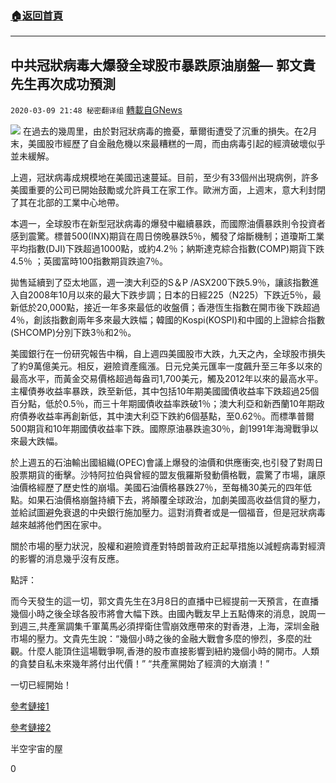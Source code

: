 ###  [:house:返回首頁](https://github.com/ourhimalayas/txt)
---

## 中共冠狀病毒大爆發全球股市暴跌原油崩盤&#8212; 郭文貴先生再次成功預測
`2020-03-09 21:48 秘密翻译组` [轉載自GNews](https://gnews.org/zh-hant/135959/)

![](https://s3-ap-northeast-1.amazonaws.com/news.guo.offload.media/wp-content/uploads/2020/03/09214520/%E5%85%A8%E7%90%83%E8%82%A1%E5%B8%82%E6%9A%B4%E8%B7%8C%E5%8E%9F%E6%B2%B9%E5%B4%A9%E7%9B%98-2.jpg)
在過去的幾周里，由於對冠狀病毒的擔憂，華爾街遭受了沉重的損失。在2月末，美國股市經歷了自金融危機以來最糟糕的一周，而由病毒引起的經濟破壞似乎並未緩解。

上週，冠狀病毒成規模地在美國迅速蔓延。目前，至少有33個州出現病例，許多美國重要的公司已開始鼓勵或允許員工在家工作。歐洲方面，上週末，意大利封閉了其在北部的工業中心地帶。

本週一，全球股市在新型冠狀病毒的爆發中繼續暴跌，而國際油價暴跌則令投資者感到震驚。標普500(INX)期貨在周日傍晚暴跌5％，觸發了熔斷機制；道瓊斯工業平均指數(DJI)下跌超過1000點，或約4.2％；納斯達克綜合指數(COMP)期貨下跌4.5％ ；英國富時100指數期貨跌逾7％。

拋售延續到了亞太地區，週一澳大利亞的S＆P /ASX200下跌5.9％，讓該指數進入自2008年10月以來的最大下跌步調；日本的日經225（N225）下跌近5％，最新低於20,000點，接近一年多來最低的收盤價；香港恆生指數在開市後下跌超過4％，創該指數創兩年多來最大跌幅；韓國的Kospi(KOSPI)和中國的上證綜合指數(SHCOMP)分別下跌3％和2％。

美國銀行在一份研究報告中稱，自上週四美國股市大跌，九天之內，全球股市損失了約9萬億美元。相反，避險資產瘋漲。日元兌美元匯率一度飆升至三年多以來的最高水平，而黃金交易價格超過每盎司1,700美元，觸及2012年以來的最高水平。主權債券收益率暴跌，跌至新低，其中包括10年期美國國債收益率下跌超過25個百分點，低於0.5％，而三十年期國債收益率跌破1％；澳大利亞和新西蘭10年期政府債券收益率再創新低，其中澳大利亞下跌約6個基點，至0.62％。而標準普爾500期貨和10年期國債收益率下跌。國際原油暴跌逾30％，創1991年海灣戰爭以來最大跌幅。

於上週五的石油輸出國組織(OPEC)會議上爆發的油價和供應衝突,也引發了對周日股票期貨的衝擊。沙特阿拉伯與曾經的盟友俄羅斯發動價格戰，震驚了市場，讓原油價格經歷了歷史性的崩塌。美國石油價格暴跌27％，至每桶30美元的四年低點。如果石油價格崩盤持續下去，將顛覆全球政治，加劇美國高收益信貸的壓力，並給試圖避免衰退的中央銀行施加壓力。這對消費者或是一個福音，但是冠狀病毒越來越將他們困在家中。

關於市場的壓力狀況，股權和避險資產對特朗普政府正起草措施以減輕病毒對經濟的影響的消息幾乎沒有反應。

點評：

而今天發生的這一切，郭文貴先生在3月8日的直播中已經提前一天預言，在直播幾個小時之後全球各股市將會大幅下跌。由國內戰友早上五點傳來的消息，說周一到週三,共產黨調集千軍萬馬必須捍衛住雪崩效應帶來的對香港，上海，深圳金融市場的壓力。文貴先生說：“幾個小時之後的金融大戰會多麼的慘烈，多麼的壯觀。什麼人能頂住這場戰爭啊,香港的股市直接影響到紐約幾個小時的開市。人類的貪婪自私未來幾年將付出代價！” “共產黨開始了經濟的大崩潰！”

一切已經開始！

[參考鏈接1](https://edition.cnn.com/2020/03/08/investing/stock-dow-futures-coronavirus/index.html)

[參考鏈接2](https://www.bloomberg.com/news/articles/2020-03-08/yen-slides-as-oil-price-war-adds-to-global-worries-markets-wrap)

半空宇宙的屋

0
